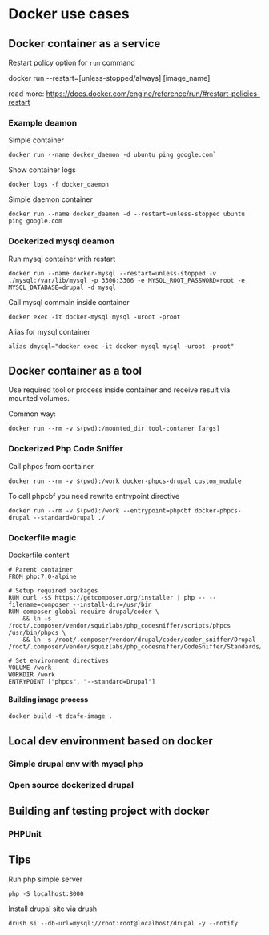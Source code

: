 # Docker use cases
## Docker container as a service

Restart policy option for `run` command

docker run --restart=[unless-stopped/always] [image_name]

read more: https://docs.docker.com/engine/reference/run/#restart-policies-restart

### Example deamon
Simple container

```
docker run --name docker_daemon -d ubuntu ping google.com`
```

Show container logs
```
docker logs -f docker_daemon
```
Simple daemon container
```
docker run --name docker_daemon -d --restart=unless-stopped ubuntu ping google.com
```

### Dockerized mysql deamon
Run mysql container with restart
```
docker run --name docker-mysql --restart=unless-stopped -v ./mysql:/var/lib/mysql -p 3306:3306 -e MYSQL_ROOT_PASSWORD=root -e MYSQL_DATABASE=drupal -d mysql
```

Call mysql commain inside container
```
docker exec -it docker-mysql mysql -uroot -proot
```

Alias for mysql container
```
alias dmysql="docker exec -it docker-mysql mysql -uroot -proot"
```

## Docker container as a tool

Use required tool or process inside container and receive result via mounted volumes.

Common way:
```
docker run --rm -v $(pwd):/mounted_dir tool-contaner [args]
```
### Dockerized Php Code Sniffer

Call phpcs from container
```
docker run --rm -v $(pwd):/work docker-phpcs-drupal custom_module
```

To call phpcbf you need rewrite entrypoint directive
```
docker run --rm -v $(pwd):/work --entrypoint=phpcbf docker-phpcs-drupal --standard=Drupal ./
```

### Dockerfile magic

Dockerfile content
```
# Parent container
FROM php:7.0-alpine

# Setup required packages
RUN curl -sS https://getcomposer.org/installer | php -- --filename=composer --install-dir=/usr/bin
RUN composer global require drupal/coder \
    && ln -s /root/.composer/vendor/squizlabs/php_codesniffer/scripts/phpcs /usr/bin/phpcs \
    && ln -s /root/.composer/vendor/drupal/coder/coder_sniffer/Drupal /root/.composer/vendor/squizlabs/php_codesniffer/CodeSniffer/Standards/Drupal

# Set environment directives
VOLUME /work
WORKDIR /work
ENTRYPOINT ["phpcs", "--standard=Drupal"]
```

#### Building image process
```
docker build -t dcafe-image .
```

## Local dev environment based on docker
### Simple drupal env with mysql php

### Open source dockerized drupal

## Building anf testing project with docker
### PHPUnit

## Tips

Run php simple server
```
php -S localhost:8000
```

Install drupal site via drush
```
drush si --db-url=mysql://root:root@localhost/drupal -y --notify
```
